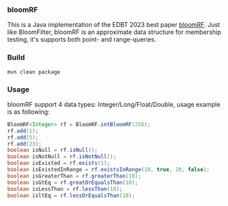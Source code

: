 ### bloomRF

This is a Java implementation of the EDBT 2023 best paper [bloomRF](https://openproceedings.org/2023/conf/edbt/paper-190.pdf). Just like BloomFilter, bloomRF is an approximate data structure for membership testing, it's supports both point- and range-queries.

### Build

```
mvn clean package
```

### Usage

bloomRF support 4 data types: Integer/Long/Float/Double, usage example is as following:

```java
BloomRF<Integer> rf = BloomRF.intBloomRF(256);
rf.add(1);
rf.add(5);
rf.add(23);
boolean isNull = rf.isNull();
boolean isNotNull = rf.isNotNull();
boolean isExisted = rf.exists(1);
boolean isExistedInRange = rf.existsInRange(10, true, 20, false);
boolean isGreaterThan = rf.greaterThan(10);
boolean isGtEq = rf.greatOrEqualsThan(10);
boolean isLessThan = rf.lessThan(10);
boolean isltEq = rf.lessOrEqualsThan(10);
```

